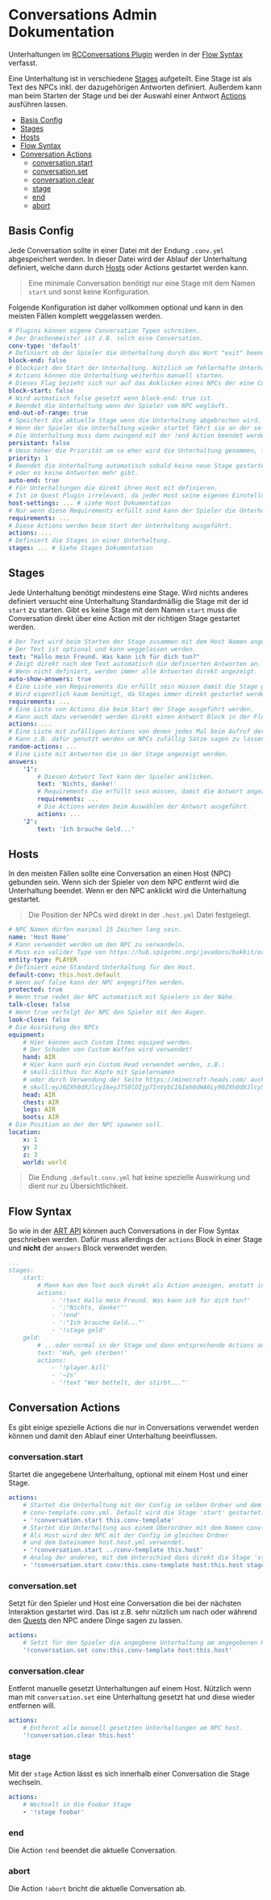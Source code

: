 # Conversations Admin Dokumentation

Unterhaltungen im [RCConversations Plugin](../README.md) werden in der [Flow Syntax](https://git.faldoria.de/raidcraft/raidcraft-api/blob/master/docs/ART-API.md#flow-syntax) verfasst.

Eine Unterhaltung ist in verschiedene [Stages](#stages) aufgeteilt. Eine Stage ist als Text des NPCs inkl. der dazugehörigen Antworten definiert. Außerdem kann man beim Starten der Stage und bei der Auswahl einer Antwort [Actions](https://git.faldoria.de/raidcraft/raidcraft-api/blob/master/docs/ART-API.md#actions) ausführen lassen.

- [Basis Config](#basis-config)
- [Stages](#stages)
- [Hosts](#hosts)
- [Flow Syntax](#flow-syntax)
- [Conversation Actions](#conversation-actions)
    - [conversation.start](#conversationstart)
    - [conversation.set](#conversationset)
    - [conversation.clear](#conversationclear)
    - [stage](#stage)
    - [end](#end)
    - [abort](#abort)

## Basis Config

Jede Conversation sollte in einer Datei mit der Endung `.conv.yml` abgespeichert werden. In dieser Datei wird der Ablauf der Unterhaltung definiert, welche dann durch [Hosts](#hosts) oder Actions gestartet werden kann.

> Eine minimale Conversation benötigt nur eine Stage mit dem Namen `start` und sonst keine Konfiguration.

Folgende Konfiguration ist daher vollkommen optional und kann in den meisten Fällen komplett weggelassen werden.

```yml
# Plugins können eigene Conversation Typen schreiben.
# Der Drachenmeister ist z.B. solch eine Conversation.
conv-type: 'default'
# Definiert ob der Spieler die Unterhaltung durch das Wort "exit" beenden darf.
block-end: false
# Blockiert den Start der Unterhaltung. Nützlich um fehlerhafte Unterhaltungen temporär zu sperren.
# Actions können die Unterhaltung weiterhin manuell starten.
# Dieses Flag bezieht sich nur auf das Anklicken eines NPCs der eine Conversation besitzt.
block-start: false
# Wird autmatisch false gesetzt wenn block-end: true ist.
# Beendet die Unterhaltung wenn der Spieler vom NPC wegläuft.
end-out-of-range: true
# Speichert die aktuelle Stage wenn die Unterhaltung abgebrochen wird.
# Wenn der Spieler die Unterhaltung wieder startet fährt sie an der selben Stelle fort.
# Die Unterhaltung muss dann zwingend mit der !end Action beendet werden.
persistant: false
# Umso höher die Priorität um so eher wird die Unterhaltung genommen, falls der NPC mehrere besitzt.
priority: 1
# Beendet die Unterhaltung automatisch sobald keine neue Stage gestartet wird
# oder es keine Antworten mehr gibt.
auto-end: true
# Für Unterhaltungen die direkt ihren Host mit definieren.
# Ist im Quest Plugin irrelevant, da jeder Host seine eigenen Einstellungen hat.
host-settings: ... # siehe Host Dokumentation
# Nur wenn diese Requirements erfüllt sind kann der Spieler die Unterhaltung starten.
requirements: ...
# Diese Actions werden beim Start der Unterhaltung ausgeführt.
actions: ...
# Definiert die Stages in einer Unterhaltung.
stages: ... # Siehe Stages Dokumentation
```

## Stages

Jede Unterhaltung benötigt mindestens eine Stage. Wird nichts anderes definiert versucht eine Unterhaltung Standardmäßig die Stage mit der id `start` zu starten. Gibt es keine Stage mit dem Namen `start` muss die Conversation direkt über eine Action mit der richtigen Stage gestartet werden.

```yml
# Der Text wird beim Starten der Stage zusammen mit dem Host Namen angezeigt.
# Der Text ist optional und kann weggelassen werden.
text: "Hallo mein Freund. Was kann ich für dich tun?"
# Zeigt direkt nach dem Text automatisch die definierten Antworten an.
# Wenn nicht definiert, werden immer alle Antworten direkt angezeigt.
auto-show-answers: true
# Eine Liste von Requirements die erfüllt sein müssen damit die Stage gestartet wird.
# Wird eigentlich kaum benötigt, da Stages immer direkt gestartet werden.
requirements: ...
# Eine Liste von Actions die beim Start der Stage ausgeführt werden.
# Kann auch dazu verwendet werden direkt einen Antwort Block in der Flow Syntax zu verfassen.
actions: ...
# Eine Liste mit zufälligen Actions von denen jedes Mal beim Aufruf der Stage eine ausgeführt wird.
# Kann z.B. dafür genutzt werden um NPCs zufällig Sätze sagen zu lassen.
random-actions: ...
# Eine Liste mit Antworten die in der Stage angezeigt werden.
answers:
    '1':
        # Diesen Antwort Text kann der Spieler anklicken.
        text: 'Nichts, danke!'
        # Requirements die erfüllt sein müssen, damit die Antwort angezeigt wird.
        requirements: ...
        # Die Actions werden beim Auswählen der Antwort ausgeführt.
        actions: ...
    '2':
        text: 'Ich brauche Geld...'
```

## Hosts

In den meisten Fällen sollte eine Conversation an einen Host (NPC) gebunden sein. Wenn sich der Spieler von dem NPC entfernt wird die Unterhaltung beendet. Wenn er den NPC anklickt wird die Unterhaltung gestartet.

> Die Position der NPCs wird direkt in der `.host.yml` Datei festgelegt.

```yml
# NPC Namen dürfen maximal 15 Zeichen lang sein.
name: 'Host Name'
# Kann verwendet werden um den NPC zu verwandeln.
# Muss ein valider Type von https://hub.spigotmc.org/javadocs/bukkit/org/bukkit/entity/EntityType.html sein.
entity-type: PLAYER
# Definiert eine Standard Unterhaltung für den Host.
default-conv: this.host.default
# Wenn auf false kann der NPC angegriffen werden.
protected: true
# Wenn true redet der NPC automatisch mit Spielern in der Nähe.
talk-close: false
# Wenn true verfolgt der NPC den Spieler mit den Augen.
look-close: false
# Die Ausrüstung des NPCs
equipment:
    # Hier können auch Custom Items equiped werden.
    # Der Schaden von Custom Waffen wird verwendet!
    hand: AIR
    # Hier kann auch ein Custom Head verwendet werden, z.B.:
    # skull:Silthus für Köpfe mit Spielernamen
    # oder durch Verwendung der Seite https://minecraft-heads.com/ auch Custom Heads mit dem Base64 String
    # skull:eyJ0ZXh0dXJlcyI6eyJTS0lOIjp7InVybCI6Imh0dHA6Ly90ZXh0dXJlcy5taW5lY3JhZnQubmV0L3RleHR1cmUvOGQxY2I5ZTBhMDRhODRkZGE0ZTcxODhkYzE5MTVlY2JmNmZhYjlhNDAxZTUyNTFjNjYyMDI4N2MxZGZmYTc4NCJ9fX0=
    head: AIR
    chest: AIR
    legs: AIR
    boots: AIR
# Die Position an der der NPC spawnen soll.
location:
    x: 1
    y: 2
    z: 3
    world: world
```

> Die Endung `.default.conv.yml` hat keine spezielle Auswirkung und dient nur zu Übersichtlichkeit.

## Flow Syntax

So wie in der [ART API](https://git.faldoria.de/raidcraft/raidcraft-api/blob/master/docs/ART-API.md) können auch Conversations in der Flow Syntax geschrieben werden. Dafür muss allerdings der `actions` Block in einer Stage und **nicht** der `answers` Block verwendet werden.

```yml
...
stages:
    start:
        # Mann kan den Text auch direkt als Action anzeigen, anstatt in der Stage Config...
        actions:
            - '!text Hallo mein Freund. Was kann ich für dich tun?'
            - ':"Nichts, danke!"'
            - '!end'
            - ':"Ich brauche Geld..."'
            - '!stage geld'
    geld:
        # ...oder normal in der Stage und dann entsprechende Actions ausführen.
        text: 'Hah, geh sterben!'
        actions:
            - '!player.kill'
            - '~2s'
            - '!text "Wer bettelt, der stirbt..."'
```

## Conversation Actions

Es gibt einige spezielle Actions die nur in Conversations verwendet werden können und damit den Ablauf einer Unterhaltung beeinflussen.

### conversation.start

Startet die angegebene Unterhaltung, optional mit einem Host und einer Stage.

```yml
actions:
    # Startet die Unterhaltung mit der Config im selben Ordner und dem Dateinamen
    # conv-template.conv.yml. Default wird die Stage 'start' gestartet.
    - '!conversation.start this.conv-template'
    # Startet die Unterhaltung aus einem Überordner mit dem Namen conv-template.conv.yml
    # Als Host wird der NPC mit der Config im gleichen Ordner
    # und dem Dateinamen host.host.yml verwendet.
    - '!conversation.start ../conv-template this.host'
    # Analog der anderen, mit dem Unterschied dass direkt die Stage 'stage1' gestartet wird.
    - '!conversation.start conv:this.conv-template host:this.host stage:stage1'
```

### conversation.set

Setzt für den Spieler und Host eine Conversation die bei der nächsten Interaktion gestartet wird. Das ist z.B. sehr nützlich um nach oder während den [Quests](https://git.faldoria.de/plugin-configs/quests/blob/develop/docs/QUEST-DEVELOPER.md) den NPC andere Dinge sagen zu lassen.

```yml
actions:
    # Setzt für den Spieler die angegbene Unterhaltung am angegebenen Host.
    '!conversation.set conv:this.conv-template host:this.host'
```

### conversation.clear

Entfernt manuelle gesetzt Unterhaltungen auf einem Host. Nützlich wenn man mit `conversation.set` eine Unterhaltung gesetzt hat und diese wieder entfernen will.

```yml
actions:
    # Entfernt alle manuell gesetzten Unterhaltungen am NPC host.
    '!conversation.clear this.host'
```

### stage

Mit der `stage` Action lässt es sich innerhalb einer Conversation die Stage wechseln.

```yml
actions:
    # Wechselt in die Foobar Stage
    - '!stage foobar'
```

### end

Die Action `!end` beendet die aktuelle Conversation.

### abort

Die Action `!abort` bricht die aktuelle Conversation ab.